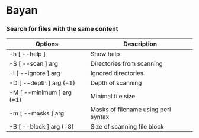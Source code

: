 # Bayan
### Search for files with the same content

|Options|Description|
|-------|--------|
|  -h [ --help ]             |Show help|
|  -S [ --scan ] arg         |Directories from scanning|
|  -I [ --ignore ] arg       |Ignored directories|
|  -D [ --depth ] arg (=1)   |Depth of scanning|
|  -M [ --minimum ] arg (=1) |Minimal file size|
|  -m [ --masks ] arg        |Masks of filename using perl syntax|
|  -B [ --block ] arg (=8)   |Size of scanning file block|